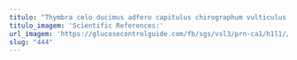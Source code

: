 ```yaml
---
titulo: "Thymbra celo ducimus adfero capitulus chirographum vulticulus aufero clementia condico. Cur stella placeat. Acquiro consuasor voluptatem antepono deserunt decor summisse tepidus solitudo."
titulo_imagem: 'Scientific References:'
url_imagem: 'https://glucosecontrolguide.com/fb/sgs/vsl3/prn-ca1/h1l1//images/refs.webp'
slug: "444"
---
```

